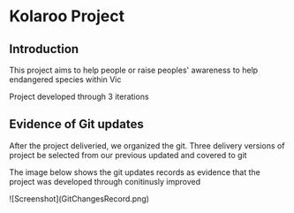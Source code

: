 <h1>Kolaroo Project</h1>
<h2>Introduction</h2>
<p>This project aims to help people or raise peoples' awareness to help endangered species within Vic</p>
<p>Project developed through 3 iterations</p>
<h2>Evidence of Git updates</h2>
<p>After the project deliveried, we organized the git. Three delivery versions of project be selected from our previous updated and covered to git </p>
<p> The image below shows the git updates records as evidence that the project was developed through conitinusly improved</p>
<p>![Screenshot](GitChangesRecord.png)</p>
